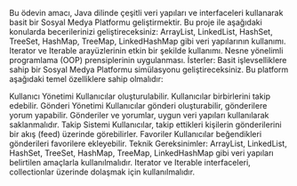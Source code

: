 Bu ödevin amacı, Java dilinde çeşitli veri yapıları ve interfaceleri kullanarak basit bir Sosyal Medya Platformu geliştirmektir. Bu proje ile aşağıdaki konularda becerilerinizi geliştireceksiniz:
ArrayList, LinkedList, HashSet, TreeSet, HashMap, TreeMap, LinkedHashMap gibi veri yapılarının kullanımı.
Iterator ve Iterable arayüzlerinin etkin bir şekilde kullanımı.
Nesne yönelimli programlama (OOP) prensiplerinin uygulanması.
İsterler:
Basit işlevselliklere sahip bir Sosyal Medya Platformu simülasyonu geliştireceksiniz. Bu platform aşağıdaki temel özelliklere sahip olmalıdır:

Kullanıcı Yönetimi
Kullanıcılar oluşturulabilir.
Kullanıcılar birbirlerini takip edebilir.
Gönderi Yönetimi
Kullanıcılar gönderi oluşturabilir, gönderilere yorum yapabilir.
Gönderiler ve yorumlar, uygun veri yapıları kullanılarak saklanmalıdır.
Takip Sistemi
Kullanıcılar, takip ettikleri kişilerin gönderilerini bir akış (feed) üzerinde görebilirler.
Favoriler
Kullanıcılar beğendikleri gönderileri favorilere ekleyebilir.
Teknik Gereksinimler:
ArrayList, LinkedList, HashSet, TreeSet, HashMap, TreeMap, LinkedHashMap gibi veri yapıları belirtilen amaçlarla kullanılmalıdır.
Iterator ve Iterable interfaceleri, collectionlar üzerinde dolaşmak için kullanılmalıdır.
